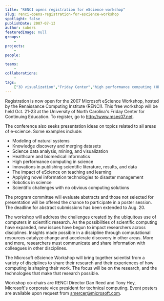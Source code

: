 ```yaml
---
title: "RENCI opens registration for eScience workshop"
slug: renci-opens-registration-for-escience-workshop
spotlight: false
publishDate: 2007-07-13
author: subers
featuredImage: null
groups:
    - 
projects:
    - 
people:
    - 
teams: 
    - 
collaborations:
    - 
tags:
    ["3D visualization","Friday Center","high performance computing (HPC)"]
---
```

Registration is now open for the 2007 Microsoft eScience Workshop, hosted by the Renaissance Computing Institute (RENCI). This free workshop will be held Oct. 21-23 at the University of North Carolina's Friday Center for Continuing Education. To register, go to <a href="http://www.mses07.net/" target="_blank" rel="noopener">http://www.mses07.net</a>.

<!--more-->

The conference also seeks presentation ideas on topics related to all areas of e-science. Some examples include:
<ul type="disc">
 	<li>Modeling of natural systems</li>
 	<li>Knowledge discovery and merging datasets</li>
 	<li>Science data analysis, mining, and visualization</li>
 	<li>Healthcare and biomedical informatics</li>
 	<li>High performance computing in science</li>
 	<li>Innovations in publishing scientific literature, results, and data</li>
 	<li>The impact of eScience on teaching and learning</li>
 	<li>Applying novel information technologies to disaster management</li>
 	<li>Robotics in science</li>
 	<li>Scientific challenges with no obvious computing solutions</li>
</ul>
The program committee will evaluate abstracts and those not selected for presentation will be offered the chance to participate in a poster session. The deadline for abstract submissions has been extended to Aug. 20.

The workshop will address the challenges created by the ubiquitous use of computers in scientific research. As the possibilities of scientific computing have expanded, new issues have begun to impact researchers across disciplines. Insights made possible in a discipline through computational resources catalyze change and accelerate discovery in other areas. More and more, researchers must communicate and share information with colleagues in other disciplines.

The Microsoft eScience Workshop will bring together scientist from a variety of disciplines to share their research and their experiences of how computing is shaping their work. The focus will be on the research, and the technologies that make that research possible.

Workshop co-chairs are RENCI Director Dan Reed and Tony Hey, Microsoft's corporate vice president for technical computing. Event posters are available upon request from <a href="mailto:smercer@microsoft.com">smercer@microsoft.com</a>.

